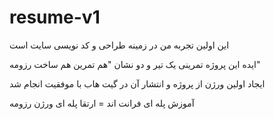 # resume-v1
این اولین تجربه من در زمینه طراحی و کد نویسی سایت است

ایده این پروژه تمرینی یک تیر و دو نشان "هم تمرین هم ساخت رزومه"

ایجاد اولین ورژن از  پروژه و انتشار آن در گیت هاب با موفقیت انجام شد

آموزش پله ای فرانت اند = ارتقا پله ای ورژن رزومه


